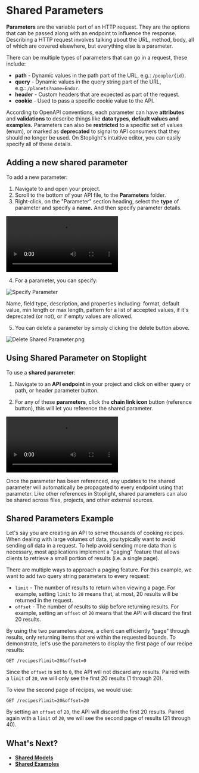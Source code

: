 # Shared Parameters

**Parameters** are the variable part of an HTTP request. They are the options that can be passed along with an endpoint to influence the response. Describing a HTTP request involves talking about the URL, method, body, all of which are covered elsewhere, but everything else is a parameter.

There can be multiple types of parameters that can go in a request, these include: 

- **path** - Dynamic values in the path part of the URL, e.g.: `/people/{id}`.
- **query** - Dynamic values in the query string part of the URL, e.g.: `/planets?name=Endor`.
- **header** - Custom headers that are expected as part of the request.
- **cookie** - Used to pass a specific cookie value to the API.

According to OpenAPI conventions, each parameter can have **attributes** and **validations** to describe things like **data types**, **default values and examples.** Parameters can also be **restricted** to a specific set of values (enum), or marked as **deprecated** to signal to API consumers that they should no longer be used. On Stoplight's intuitive editor, you can easily specify all of these details. 

## Adding a new shared parameter

To add a new parameter: 

1. Navigate to and open your project. 
2. Scroll to the bottom of your API file, to the **Parameters** folder. 
3. Right-click, on the "Parameter" section heading, select the **type** of parameter and specify a **name.** And then specify parameter details. 

![Create Parameter](../assets/SP2.mov)


4. For a parameter, you can specify: 

![Specify Parameter](https://stoplight.io/api/v1/projects/cHJqOjI/images/cOvlveEVP4s)

Name, field type, description, and properties including: format, default value, min length or  max length, pattern for a list of accepted values, if it's deprecated (or not), or if empty values are allowed. 

5. You can delete a parameter by simply clicking the delete button above. 

![Delete Shared Parameter.png](https://stoplight.io/api/v1/projects/cHJqOjI/images/cdhfJPGfNZ8)


## Using Shared Parameter on Stoplight

To use a **shared parameter**: 

1. Navigate to an **API endpoint** in your project and click on either query or path, or header parameter button.  

2. For any of these **parameters**, click the **chain link icon** button (reference button), this will let you reference the shared parameter. 

![Watch the video](../assets/SM.mov)

Once the parameter has been referenced, any updates to the shared parameter will automatically be propagated to every endpoint using that parameter. Like other references in Stoplight, shared parameters can also be shared across files, projects, and other external sources.

## **Shared Parameters Example**

Let's say you are creating an API to serve thousands of cooking recipes. When dealing with large volumes of data, you typically want to avoid sending *all* data in a request. To help avoid sending more data than is necessary, most applications implement a "paging" feature that allows clients to retrieve a small portion of results (i.e. a single page).

There are multiple ways to approach a paging feature. For this example, we want to add two query string parameters to every request:

- `limit` - The number of results to return when viewing a page. For example, setting `limit` to `20` means that, at most, 20 results will be returned in the request.
- `offset` - The number of results to skip before returning results. For example, setting an `offset` of `20` means that the API will discard the first 20 results.

By using the two parameters above, a client can efficiently "page" through results, only returning items that are within the requested bounds. To demonstrate, let's use the parameters to display the first page of our recipe results:

```
GET /recipes?limit=20&offset=0
```

Since the `offset` is set to `0`, the API will not discard any results. Paired with a `limit` of `20`, we will only see the first 20 results (1 through 20).

To view the second page of recipes, we would use:

```
GET /recipes?limit=20&offset=20
```

By setting an `offset` of `20`, the API will discard the first 20 results. Paired again with a `limit` of `20`, we will see the second page of results (21 through 40).

## What's Next?

- [**Shared Models**](Shared-Models.md)
- [**Shared Examples**](shared-example.md)